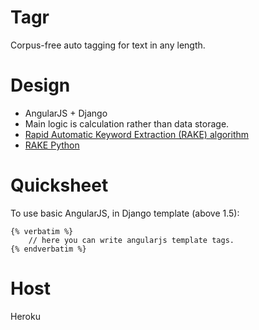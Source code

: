 # Tagr
Corpus-free auto tagging for text in any length. 

# Design 
* AngularJS + Django 
* Main logic is calculation rather than data storage.
* [Rapid Automatic Keyword Extraction (RAKE) algorithm](http://www.researchgate.net/publication/227988510_Automatic_Keyword_Extraction_from_Individual_Documents)
* [RAKE Python](https://github.com/idf-archive/RAKE)

# Quicksheet
To use basic AngularJS, in Django template (above 1.5):
```
{% verbatim %}    
    // here you can write angularjs template tags.
{% endverbatim %}
```
# Host 
Heroku  
